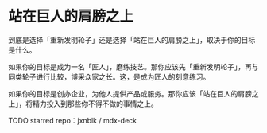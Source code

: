 
# 站在巨人的肩膀之上

到底是选择「重新发明轮子」还是选择「站在巨人的肩膀之上」，取决于你的目标是什么。

如果你的目标是成为一名「匠人」，磨练技艺。那你应该先「重新发明轮子」，再与同类轮子进行比较，博采众家之长。这，是成为匠人的刻意练习。

如果你的目标是创办企业，为他人提供产品或服务。那你应该「站在巨人的肩膀之上」，将精力投入到那些你不得不做的事情之上。

TODO starred repo：jxnblk / mdx-deck
